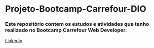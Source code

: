 # Projeto-Bootcamp-Carrefour-DIO

### Este repositório contem os estudos e atividades que tenho realizado no Bootcamp Carrefour Web Developer.

[Linkedin](https://www.linkedin.com/in/eric-carvalho-degan-258093131/)
  
